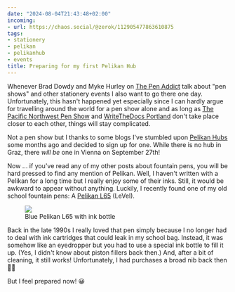 ```yaml
---
date: "2024-08-04T21:43:48+02:00"
incoming:
- url: https://chaos.social/@zerok/112905477863610875
tags:
- stationery
- pelikan
- pelikanhub
- events
title: Preparing for my first Pelikan Hub
---
```


Whenever Brad Dowdy and Myke Hurley on [The Pen Addict](https://www.relay.fm/penaddict) talk about "pen shows" and other stationery events I also want to go there one day. Unfortunately, this hasn't happened yet especially since I can hardly argue for travelling around the world for a pen show alone and as long as [The Pacific Northwest Pen Show](https://pnwpenshow.com/) and [WriteTheDocs Portland](https://www.writethedocs.org/conf/) don't take place closer to each other, things will stay complicated.

Not a pen show but I thanks to some blogs I've stumbled upon [Pelikan Hubs](https://www.pelikan-hubs.com/) some months ago and decided to sign up for one. While there is no hub in Graz, there *will be* one in Vienna on September 27th!

Now ... if you've read any of my other posts about fountain pens, you will be hard pressed to find any mention of Pelikan. Well, I haven't written with a Pelikan for a long time but I really enjoy some of their inks. Still, it would be awkward to appear without anything. Luckily, I recently found one of my old school fountain pens: A [Pelikan L65](https://www.pelikan-collectibles.com/en/Pelikan/Models/Level-Series/index.html) (LeVel). 

<figure>
<img src="https://zerokspot.com/api/photos/2024/08/04/IMG_2380.jpeg?profile=800" />
<figcaption>Blue Pelikan L65 with ink bottle</figcaption>
</figure>

Back in the late 1990s I really loved that pen simply because I no longer had to deal with ink cartridges that could leak in my school bag. Instead, it was somehow like an eyedropper but you had to use a special ink bottle to fill it up. (Yes, I didn't know about piston fillers back then.) And, after a bit of cleaning, it still works! Unfortunately, I had purchases a broad nib back then 🤦‍♂️

But I feel prepared now! 😀

